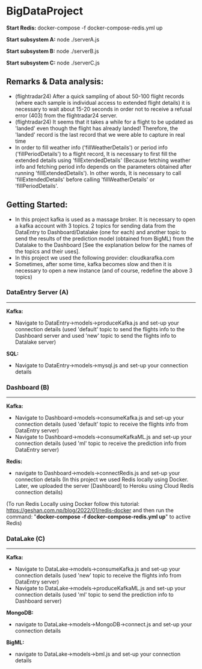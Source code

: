 # BigDataProject


<b>Start Redis:</b> docker-compose -f docker-compose-redis.yml up

<b>Start subsystem A:</b> node ./serverA.js

<b>Start subsystem B:</b> node ./serverB.js

<b>Start subsystem C:</b> node ./serverC.js

<h2>Remarks & Data analysis:</h2>   

- (flightradar24) After a quick sampling of about 50-100 flight records (where each sample is individual access to extended flight details) it is necessary to wait about 15-20 seconds in order not to receive a refusal error (403) from the flightradar24 server.   
- (flightradar24) It seems that it takes a while for a flight to be updated as 'landed' even though the flight has already landed! Therefore, the 'landed' record is the last record that we were able to capture in real time   
- In order to fill weather info ('fillWeatherDetails') or period info ('fillPeriodDetails') to a flight record, It is necessary to first fill the extended details using 'fillExtendedDetails' (Because fetching weather info and fetching period info depends on the parameters obtained after running 'fillExtendedDetails'). In other words, It is necessary to call 'fillExtendedDetails' before calling 'fillWeatherDetails' or 'fillPeriodDetails'.   


<h2>Getting Started:</h2>

- In this project kafka is used as a massage broker. It is necessary to open a kafka account with 3 topics. 2 topics for sending data from the DataEntry to Dashboard/Datalake (one for each) and another topic to send the results of the prediction model (obtained from BigML) from the Datalake to the Dashboard [See the explanation below for the names of the topics and their uses].   
- In this project we used the following provider: cloudkarafka.com   
- Sometimes, after some time, kafka becomes slow and then it is necessary to open a new instance (and of course, redefine the above 3 topics)   

<h3>DataEntry Server (A)</h3>

-----   

<b>Kafka:</b>
- Navigate to DataEntry->models->produceKafka.js and set-up your connection details (used 'default' topic to send the flights info to the Dashboard server and used 'new' topic to send the flights info to Datalake server)

<b>SQL:</b>
- Navigate to DataEntry->models->mysql.js and set-up your connection details

<h3>Dashboard (B)</h3>

-----   

<b>Kafka:</b>
- Navigate to Dashboard->models->consumeKafka.js and set-up your connection details (used 'default' topic to receive the flights info from DataEntry server)   
- Navigate to Dashboard->models->consumeKafkaML.js and set-up your connection details (used 'ml' topic to receive the prediction info from DataEntry server)

<b>Redis:</b>
- navigate to Dashboard->models->connectRedis.js and set-up your connection details (In this project we used Redis locally using Docker. Later, we uploaded the server [Dashboard] to Heroku using Cloud Redis connection details)

(To run Redis Locally using Docker follow this tutorial: https://geshan.com.np/blog/2022/01/redis-docker and then run the command: "<b>docker-compose -f docker-compose-redis.yml up</b>" to active Redis)

<h3>DataLake (C)</h3>

-----   

<b>Kafka:</b>
- Navigate to DataLake->models->consumeKafka.js and set-up your connection details (used 'new' topic to receive the flights info from DataEntry server)
- Navigate to DataLake->models->produceKafkaML.js and set-up your connection details (used 'ml' topic to send the prediction info to Dashboard server)

<b>MongoDB:</b>
- navigate to DataLake->models->MongoDB->connect.js and set-up your connection details

<b>BigML:</b>
- navigate to DataLake->models->bml.js and set-up your connection details
